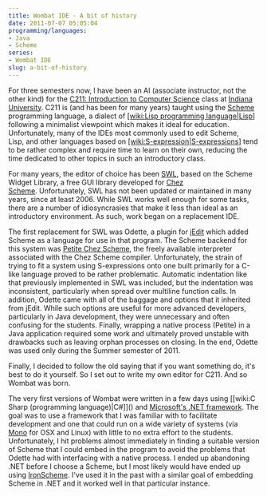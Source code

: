 ```yaml
---
title: Wombat IDE - A bit of history
date: 2011-07-07 05:05:04
programming/languages:
- Java
- Scheme
series:
- Wombat IDE
slug: a-bit-of-history
---
```

For three semesters now, I have been an AI (associate instructor, not the other kind) for the <a title="C211 Course Webpage" href="http://www.cs.indiana.edu/classes/c211/">C211: Introduction to Computer Science</a> class at <a title="Indiana University Homepage" href="http://iu.edu/">Indiana University</a>. C211 is (and has been for many years) taught using the <a title="Scheme Programming Language Homepage" href="http://schemers.org/">Scheme</a> programming language, a dialect of [[wiki:Lisp programming language|Lisp]]() following a minimalist viewpoint which makes it ideal for education. Unfortunately, many of the IDEs most commonly used to edit Scheme, Lisp, and other languages based on [[wiki:S-expression|S-expressions]]() tend to be rather complex and require time to learn on their own, reducing the time dedicated to other topics in such an introductory class.

<!--more-->

For many years, the editor of choice has been <a title="Scheme Widget Library Homepage" href="http://www.scheme.com/chezscheme.html">SWL</a>, based on the Scheme Widget Library, a free GUI library developed for <a title="Chez Scheme Homepage" href="http://www.scheme.com/chezscheme.html">Chez Scheme</a>. Unfortunately, SWL has not been updated or maintained in many years, since at least 2006. While SWL works well enough for some tasks, there are a number of idiosyncrasies that make it less than ideal as an introductory environment. As such, work began on a replacement IDE.

The first replacement for SWL was Odette, a plugin for <a title="JEdit Homepage" href="http://www.jedit.org/">jEdit</a> which added Scheme as a language for use in that program. The Scheme backend for this system was <a title="Petite Chez Scheme Homepage" href="http://www.scheme.com/petitechezscheme.html">Petite Chez Scheme</a>, the freely available interpreter associated with the Chez Scheme compiler. Unfortunately, the strain of trying to fit a system using S-expressions onto one built primarily for a C-like language proved to be rather problematic. Automatic indentation like that previously implemented in SWL was included, but the indentation was inconsistent, particularly when spread over multiline function calls. In addition, Odette came with all of the baggage and options that it inherited from jEdit. While such options are useful for more advanced developers, particularly in Java development, they were unnecessary and often confusing for the students. Finally, wrapping a native process (Petite) in a Java application required some work and ultimately proved unstable with drawbacks such as leaving orphan processes on closing. In the end, Odette was used only during the Summer semester of 2011.

Finally, I decided to follow the old saying that if you want something do, it's best to do it yourself. So I set out to write my own editor for C211. And so Wombat was born.
<p style="text-align: left;">The very first versions of Wombat were written in a few days using [[wiki:C Sharp (programming language)|C#]]() and <a title=".NET Homepage" href="http://www.microsoft.com/net">Microsoft's .NET framework</a>. The goal was to use a framework that I was familiar with to facilitate development and one that could run on a wide variety of systems (via <a title="Mono Project Homepage" href="http://www.mono-project.com/Main_Page">Mono</a> for OSX and Linux) with little to no extra effort to the students. Unfortunately, I hit problems almost immediately in finding a suitable version of Scheme that I could embed in the program to avoid the problems that Odette had with interfacing with a native process. I ended up abandoning .NET before I choose a Scheme, but I most likely would have ended up using <a title="IronScheme Homepage" href="http://ironscheme.codeplex.com/">IronScheme</a>. I've used it in the past with a similar goal of embedding Scheme in .NET and it worked well in that particular instance.</p>